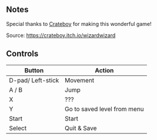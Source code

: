 ## Notes

Special thanks to [Crateboy](https://crateboy.itch.io/) for making this wonderful game!

Source: https://crateboy.itch.io/wizardwizard

## Controls

| Button | Action |
|--|--| 
|D-pad/ Left-stick|Movement|
|A / B|Jump|
|X|???|
|Y|Go to saved level from menu|
|Start|Start|
|Select|Quit & Save|


